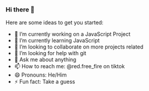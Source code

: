 ### Hi there 👋

Here are some ideas to get you started:

- 🔭 I’m currently working on a JavaScript Project
- 🌱 I’m currently learning JavaScript
- 👯 I’m looking to collaborate on more projects related
- 🤔 I’m looking for help with git
- 💬 Ask me about anything
- 📫 How to reach me: @red.free_fire on tiktok
- 😄 Pronouns: He/Him
- ⚡ Fun fact: Take a guess

